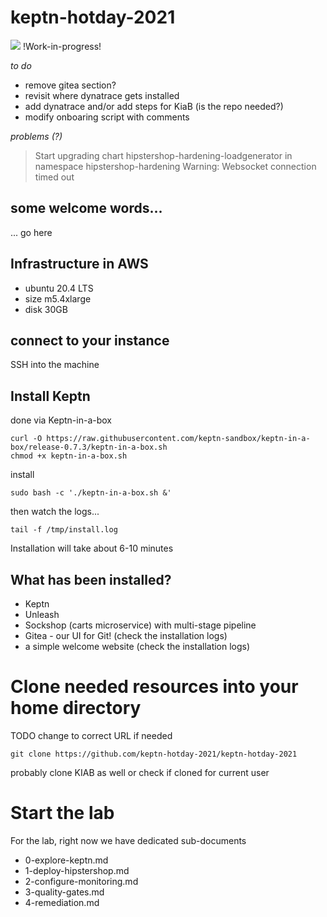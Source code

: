 # keptn-hotday-2021
![](https://dt-cdn.net/images/dynatrace-logo-rgb-cph-800x142px-ac1b21b785.svg)
!Work-in-progress!

*to do*
* remove gitea section?
* revisit where dynatrace gets installed
* add dynatrace and/or add steps for KiaB (is the repo needed?)
* modify onboaring script with comments

*problems (?)*
>Start upgrading chart hipstershop-hardening-loadgenerator in namespace hipstershop-hardening
>Warning: Websocket connection timed out

## some welcome words...

... go here

## Infrastructure in AWS

- ubuntu 20.4 LTS 
- size m5.4xlarge
- disk 30GB

## connect to your instance

SSH into the machine

## Install Keptn
done via Keptn-in-a-box

```
curl -O https://raw.githubusercontent.com/keptn-sandbox/keptn-in-a-box/release-0.7.3/keptn-in-a-box.sh
chmod +x keptn-in-a-box.sh
```

install
```
sudo bash -c './keptn-in-a-box.sh &'
```

then watch the logs...
```
tail -f /tmp/install.log
```

Installation will take about 6-10 minutes

## What has been installed?
- Keptn
- Unleash
- Sockshop (carts microservice) with multi-stage pipeline
- Gitea - our UI for Git! (check the installation logs)
- a simple welcome website (check the installation logs)

# Clone needed resources into your home directory

TODO change to correct URL if needed

```
git clone https://github.com/keptn-hotday-2021/keptn-hotday-2021
```

probably clone KIAB as well or check if cloned for current user


# Start the lab

For the lab, right now we have dedicated sub-documents

- 0-explore-keptn.md
- 1-deploy-hipstershop.md
- 2-configure-monitoring.md
- 3-quality-gates.md
- 4-remediation.md 

